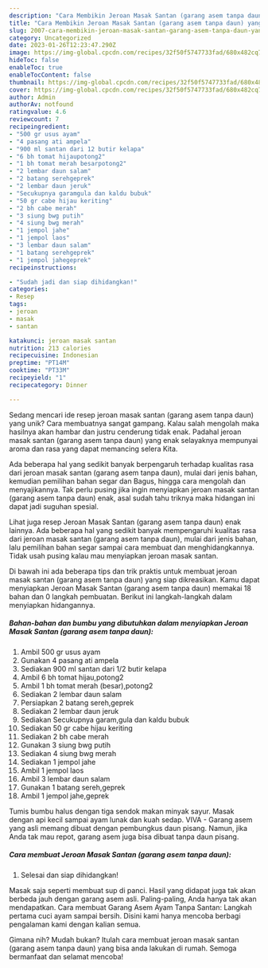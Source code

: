 ```yaml
---
description: "Cara Membikin Jeroan Masak Santan (garang asem tanpa daun) yang Enak"
title: "Cara Membikin Jeroan Masak Santan (garang asem tanpa daun) yang Enak"
slug: 2007-cara-membikin-jeroan-masak-santan-garang-asem-tanpa-daun-yang-enak
category: Uncategorized
date: 2023-01-26T12:23:47.290Z
image: https://img-global.cpcdn.com/recipes/32f50f5747733fad/680x482cq70/jeroan-masak-santan-garang-asem-tanpa-daun-foto-resep-utama.jpg
hideToc: false
enableToc: true
enableTocContent: false
thumbnail: https://img-global.cpcdn.com/recipes/32f50f5747733fad/680x482cq70/jeroan-masak-santan-garang-asem-tanpa-daun-foto-resep-utama.jpg
cover: https://img-global.cpcdn.com/recipes/32f50f5747733fad/680x482cq70/jeroan-masak-santan-garang-asem-tanpa-daun-foto-resep-utama.jpg
author: Admin
authorAv: notfound
ratingvalue: 4.6
reviewcount: 7
recipeingredient:
- "500 gr usus ayam"
- "4 pasang ati ampela"
- "900 ml santan dari 12 butir kelapa"
- "6 bh tomat hijaupotong2"
- "1 bh tomat merah besarpotong2"
- "2 lembar daun salam"
- "2 batang serehgeprek"
- "2 lembar daun jeruk"
- "Secukupnya garamgula dan kaldu bubuk"
- "50 gr cabe hijau keriting"
- "2 bh cabe merah"
- "3 siung bwg putih"
- "4 siung bwg merah"
- "1 jempol jahe"
- "1 jempol laos"
- "3 lembar daun salam"
- "1 batang serehgeprek"
- "1 jempol jahegeprek"
recipeinstructions:

- "Sudah jadi dan siap dihidangkan!"
categories:
- Resep
tags:
- jeroan
- masak
- santan

katakunci: jeroan masak santan 
nutrition: 213 calories
recipecuisine: Indonesian
preptime: "PT14M"
cooktime: "PT33M"
recipeyield: "1"
recipecategory: Dinner

---
```





Sedang mencari ide resep jeroan masak santan (garang asem tanpa daun) yang unik? Cara membuatnya sangat gampang. Kalau salah mengolah maka hasilnya akan hambar dan justru cenderung tidak enak. Padahal jeroan masak santan (garang asem tanpa daun) yang enak selayaknya mempunyai aroma dan rasa yang dapat memancing selera Kita.





Ada beberapa hal yang sedikit banyak berpengaruh terhadap kualitas rasa dari jeroan masak santan (garang asem tanpa daun), mulai dari jenis bahan, kemudian pemilihan bahan segar dan Bagus, hingga cara mengolah dan menyajikannya. Tak perlu pusing jika ingin menyiapkan jeroan masak santan (garang asem tanpa daun) enak,      asal sudah tahu triknya maka hidangan ini dapat jadi suguhan spesial.














Lihat juga resep Jeroan Masak Santan (garang asem tanpa daun) enak lainnya. Ada beberapa hal yang sedikit banyak mempengaruhi kualitas rasa dari jeroan masak santan (garang asem tanpa daun), mulai dari jenis bahan, lalu pemilihan bahan segar sampai cara membuat dan menghidangkannya. Tidak usah pusing kalau mau menyiapkan jeroan masak santan.






Di bawah ini ada beberapa tips dan trik praktis untuk membuat jeroan masak santan (garang asem tanpa daun) yang siap dikreasikan. Kamu dapat menyiapkan Jeroan Masak Santan (garang asem tanpa daun) memakai 18 bahan dan 0 langkah pembuatan. Berikut ini langkah-langkah dalam menyiapkan hidangannya.

<!--inarticleads1-->

##### Bahan-bahan dan bumbu yang dibutuhkan dalam menyiapkan Jeroan Masak Santan (garang asem tanpa daun):

1. Ambil 500 gr usus ayam
1. Gunakan 4 pasang ati ampela
1. Sediakan 900 ml santan dari 1/2 butir kelapa
1. Ambil 6 bh tomat hijau,potong2
1. Ambil 1 bh tomat merah (besar),potong2
1. Sediakan 2 lembar daun salam
1. Persiapkan 2 batang sereh,geprek
1. Sediakan 2 lembar daun jeruk
1. Sediakan Secukupnya garam,gula dan kaldu bubuk
1. Sediakan 50 gr cabe hijau keriting
1. Sediakan 2 bh cabe merah
1. Gunakan 3 siung bwg putih
1. Sediakan 4 siung bwg merah
1. Sediakan 1 jempol jahe
1. Ambil 1 jempol laos
1. Ambil 3 lembar daun salam
1. Gunakan 1 batang sereh,geprek
1. Ambil 1 jempol jahe,geprek


Tumis bumbu halus dengan tiga sendok makan minyak sayur. Masak dengan api kecil sampai ayam lunak dan kuah sedap. VIVA - Garang asem yang asli memang dibuat dengan pembungkus daun pisang. Namun, jika Anda tak mau repot, garang asem juga bisa dibuat tanpa daun pisang. 

<!--inarticleads2-->

##### Cara membuat Jeroan Masak Santan (garang asem tanpa daun):


1. Selesai dan siap dihidangkan!

Masak saja seperti membuat sup di panci. Hasil yang didapat juga tak akan berbeda jauh dengan garang asem asli. Paling-paling, Anda hanya tak akan mendapatkan. Cara membuat Garang Asem Ayam Tanpa Santan: Langkah pertama cuci ayam sampai bersih. Disini kami hanya mencoba berbagi pengalaman kami dengan kalian semua. 

Gimana nih? Mudah bukan? Itulah cara membuat jeroan masak santan (garang asem tanpa daun) yang bisa anda lakukan di rumah. Semoga bermanfaat dan selamat mencoba!
